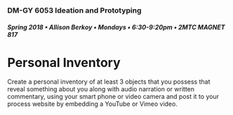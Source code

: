 ### DM-GY 6053 Ideation and Prototyping
##### Spring 2018 • Allison Berkoy • Mondays • 6:30-9:20pm • 2MTC MAGNET 817

# Personal Inventory

Create a personal inventory of at least 3 objects that you possess that reveal something about you along with audio narration or written commentary, using your smart phone or video camera and post it to your process website by embedding a YouTube or Vimeo video.
